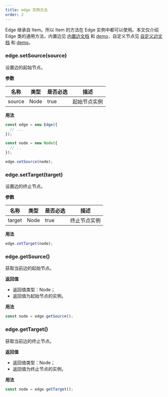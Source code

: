 ```yaml
---
title: edge 实例方法
order: 2
---
```


Edge 继承自 Item。所以 Item 的方法在 Edge 实例中都可以使用。本文仅介绍 Edge 类的通用方法，内置边见 [内置边文档](/zh/docs/manual/middle/elements/edges/defaultEdge) 和 [demo](/zh/examples/item/defaultEdges)，自定义节点见 [自定义边文档](/zh/docs/manual/middle/elements/edges/custom-edge) 和 [demo](/zh/examples/item/customEdge)。

### edge.setSource(source)

设置边的起始节点。

**参数**

| 名称   | 类型 | 是否必选 | 描述         |
| ------ | ---- | -------- | ------------ |
| source | Node | true     | 起始节点实例 |

**用法**

```javascript
const edge = new Edge({
  // ...
});

const node = new Node({
  // ..
});

edge.setSource(node);
```

### edge.setTarget(target)

设置边的终止节点。

**参数**

| 名称   | 类型 | 是否必选 | 描述         |
| ------ | ---- | -------- | ------------ |
| target | Node | true     | 终止节点实例 |

**用法**

```javascript
edge.setTarget(node);
```

### edge.getSource()

获取当前边的起始节点。

**返回值**

- 返回值类型：Node；
- 返回值为起始节点的实例。

**用法**

```javascript
const node = edge.getSource();
```

### edge.getTarget()

获取当前边的终止节点。

**返回值**

- 返回值类型：Node；
- 返回值为终止节点的实例。

**用法**

```javascript
const node = edge.getTarget();
```
